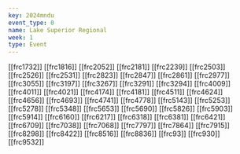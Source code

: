```yaml
---
key: 2024mndu
event_type: 0
name: Lake Superior Regional
week: 1
type: Event
---
```

[[frc1732]]
[[frc1816]]
[[frc2052]]
[[frc2181]]
[[frc2239]]
[[frc2503]]
[[frc2526]]
[[frc2531]]
[[frc2823]]
[[frc2847]]
[[frc2861]]
[[frc2977]]
[[frc3055]]
[[frc3197]]
[[frc3267]]
[[frc3291]]
[[frc3294]]
[[frc4009]]
[[frc4011]]
[[frc4021]]
[[frc4174]]
[[frc4181]]
[[frc4511]]
[[frc4624]]
[[frc4656]]
[[frc4693]]
[[frc4741]]
[[frc4778]]
[[frc5143]]
[[frc5253]]
[[frc5278]]
[[frc5348]]
[[frc5653]]
[[frc5690]]
[[frc5826]]
[[frc5903]]
[[frc5914]]
[[frc6160]]
[[frc6217]]
[[frc6318]]
[[frc6381]]
[[frc6421]]
[[frc6709]]
[[frc7038]]
[[frc7068]]
[[frc7797]]
[[frc7864]]
[[frc7915]]
[[frc8298]]
[[frc8422]]
[[frc8516]]
[[frc8836]]
[[frc93]]
[[frc930]]
[[frc9532]]
